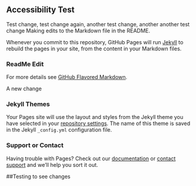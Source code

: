 ## Accessibility Test
Test change, test change again, another test change, another another test change
Making edits to the Markdown file in the README.

Whenever you commit to this repository, GitHub Pages will run [Jekyll](https://jekyllrb.com/) to rebuild the pages in your site, from the content in your Markdown files.

### ReadMe Edit
 
For more details see [GitHub Flavored Markdown](https://guides.github.com/features/mastering-markdown/).

A new change

### Jekyll Themes

Your Pages site will use the layout and styles from the Jekyll theme you have selected in your [repository settings](https://github.com/TechThomas/AccessibilityTest/settings). The name of this theme is saved in the Jekyll `_config.yml` configuration file.

### Support or Contact

Having trouble with Pages? Check out our [documentation](https://help.github.com/categories/github-pages-basics/) or [contact support](https://github.com/contact) and we’ll help you sort it out.

##Testing to see changes
 
